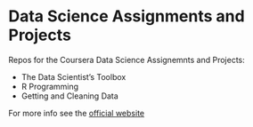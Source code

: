 # Data Science Assignments and Projects

Repos for the Coursera Data Science Assignemnts and Projects:

* The Data Scientist’s Toolbox
* R Programming
* Getting and Cleaning Data

For more info see the [official website][1]

[1]: https://www.coursera.org/specialization/jhudatascience/1

